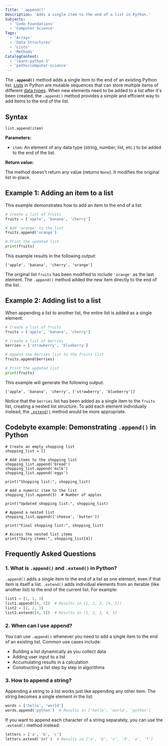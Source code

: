 ```yaml
---
Title: '.append()'
Description: 'Adds a single item to the end of a list in Python.'
Subjects:
  - 'Code Foundations'
  - 'Computer Science'
Tags:
  - 'Arrays'
  - 'Data Structures'
  - 'Lists'
  - 'Methods'
CatalogContent:
  - 'learn-python-3'
  - 'paths/computer-science'
---
```


The **`.append()`** method adds a single item to the end of an existing Python list. [Lists](https://www.codecademy.com/resources/docs/python/lists) in Python are mutable sequences that can store multiple items of different [data types](https://www.codecademy.com/resources/docs/python/data-types). When new elements need to be added to a list after it's been created, the `.append()` method provides a simple and efficient way to add items to the end of the list.

## Syntax

```pseudo
list.append(item)
```

**Parameters:**

- `item`: An element of any data type (string, number, list, etc.) to be added to the end of the list.

**Return value:**

The method doesn't return any value (returns `None`). It modifies the original list in-place.

## Example 1: Adding an item to a list

This example demonstrates how to add an item to the end of a list:

```py
# Create a list of fruits
fruits = ['apple', 'banana', 'cherry']

# Add 'orange' to the list
fruits.append('orange')

# Print the updated list
print(fruits)
```

This example results in the following output:

```shell
['apple', 'banana', 'cherry', 'orange']
```

The original list `fruits` has been modified to include `'orange'` as the last element. The `.append()` method added the new item directly to the end of the list.

## Example 2: Adding list to a list

When appending a list to another list, the entire list is added as a single element:

```py
# Create a list of fruits
fruits = ['apple', 'banana', 'cherry']

# Create a list of berries
berries = ['strawberry', 'blueberry']

# Append the berries list to the fruits list
fruits.append(berries)

# Print the updated list
print(fruits)
```

This example will generate the following output:

```shell
['apple', 'banana', 'cherry', ['strawberry', 'blueberry']]
```

Notice that the `berries` list has been added as a single item to the `fruits` list, creating a nested list structure. To add each element individually instead, the [`.extend()`](https://www.codecademy.com/resources/docs/python/lists/extend) method would be more appropriate.

## Codebyte example: Demonstrating `.append()` in Python

```codebyte/python
# Create an empty shopping list
shopping_list = []

# Add items to the shopping list
shopping_list.append('bread')
shopping_list.append('milk')
shopping_list.append('eggs')

print("Shopping list:", shopping_list)

# Add a numeric item to the list
shopping_list.append(3)  # Number of apples

print("Updated shopping list:", shopping_list)

# Append a nested list
shopping_list.append(['cheese', 'butter'])

print("Final shopping list:", shopping_list)

# Access the nested list items
print("Dairy items:", shopping_list[4])
```

## Frequently Asked Questions

### 1. What is `.append()` and `.extend()` in Python?

`.append()` adds a single item to the end of a list as one element, even if that item is itself a list. `.extend()` adds individual elements from an iterable (like another list) to the end of the current list. For example:

```py
list1 = [1, 2, 3]
list1.append([4, 5])  # Results in [1, 2, 3, [4, 5]]
list2 = [1, 2, 3]
list2.extend([4, 5])  # Results in [1, 2, 3, 4, 5]
```

### 2. When can I use append?

You can use `.append()` whenever you need to add a single item to the end of an existing list. Common use cases include:

- Building a list dynamically as you collect data
- Adding user input to a list
- Accumulating results in a calculation
- Constructing a list step by step in algorithms

### 3. How to append a string?

Appending a string to a list works just like appending any other item. The string becomes a single element in the list:

```py
words = ['hello', 'world']
words.append('python')  # Results in ['hello', 'world', 'python']
```

If you want to append each character of a string separately, you can use the `.extend()` method instead:

```py
letters = ['a', 'b', 'c']
letters.extend('def')  # Results in ['a', 'b', 'c', 'd', 'e', 'f']
```
